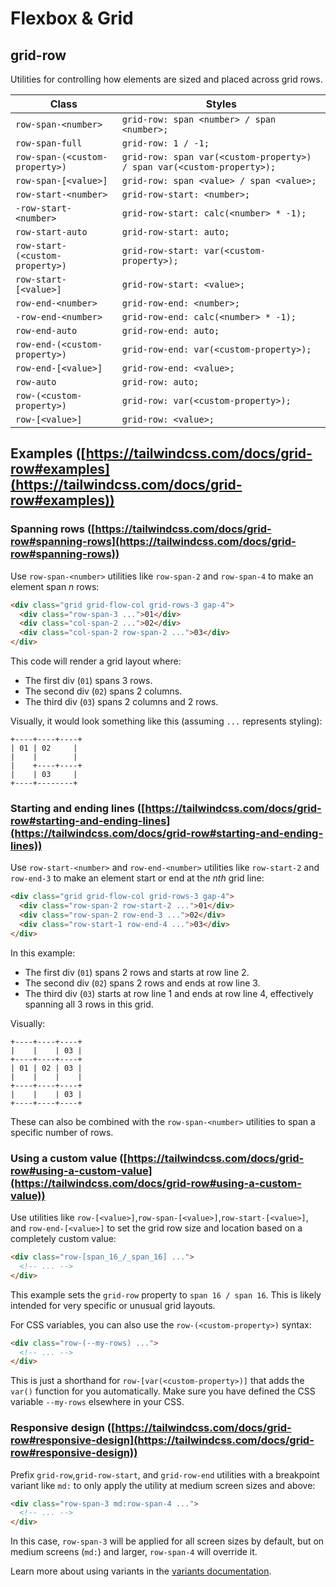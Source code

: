 # Flexbox & Grid

## grid-row

Utilities for controlling how elements are sized and placed across grid rows.

| Class                     | Styles                                                                 |
| ------------------------- | ---------------------------------------------------------------------- |
| `row-span-<number>`       | `grid-row: span <number> / span <number>;`                             |
| `row-span-full`           | `grid-row: 1 / -1;`                                                    |
| `row-span-(<custom-property>)` | `grid-row: span var(<custom-property>) / span var(<custom-property>);` |
| `row-span-[<value>]`      | `grid-row: span <value> / span <value>;`                               |
| `row-start-<number>`      | `grid-row-start: <number>;`                                            |
| `-row-start-<number>`     | `grid-row-start: calc(<number> * -1);`                                 |
| `row-start-auto`          | `grid-row-start: auto;`                                                |
| `row-start-(<custom-property>)` | `grid-row-start: var(<custom-property>);`                            |
| `row-start-[<value>]`     | `grid-row-start: <value>;`                                              |
| `row-end-<number>`        | `grid-row-end: <number>;`                                              |
| `-row-end-<number>`       | `grid-row-end: calc(<number> * -1);`                                   |
| `row-end-auto`            | `grid-row-end: auto;`                                                  |
| `row-end-(<custom-property>)`   | `grid-row-end: var(<custom-property>);`                              |
| `row-end-[<value>]`       | `grid-row-end: <value>;`                                                |
| `row-auto`                | `grid-row: auto;`                                                      |
| `row-(<custom-property>)`   | `grid-row: var(<custom-property>);`                                     |
| `row-[<value>]`          | `grid-row: <value>;`                                                    |

## Examples ([https://tailwindcss.com/docs/grid-row#examples](https://tailwindcss.com/docs/grid-row#examples))

### Spanning rows ([https://tailwindcss.com/docs/grid-row#spanning-rows](https://tailwindcss.com/docs/grid-row#spanning-rows))

Use `row-span-<number>` utilities like `row-span-2` and `row-span-4` to make an element span _n_ rows:

```html
<div class="grid grid-flow-col grid-rows-3 gap-4">
  <div class="row-span-3 ...">01</div>
  <div class="col-span-2 ...">02</div>
  <div class="col-span-2 row-span-2 ...">03</div>
</div>
```

This code will render a grid layout where:

*   The first div (`01`) spans 3 rows.
*   The second div (`02`) spans 2 columns.
*   The third div (`03`) spans 2 columns and 2 rows.

Visually, it would look something like this (assuming `...` represents styling):

```
+----+----+----+
| 01 | 02     |
|    |        |
|    +----+----+
|    | 03     |
+----+--------+
```

### Starting and ending lines ([https://tailwindcss.com/docs/grid-row#starting-and-ending-lines](https://tailwindcss.com/docs/grid-row#starting-and-ending-lines))

Use `row-start-<number>` and `row-end-<number>` utilities like `row-start-2` and `row-end-3` to make an element start or end at the _nth_ grid line:

```html
<div class="grid grid-flow-col grid-rows-3 gap-4">
  <div class="row-span-2 row-start-2 ...">01</div>
  <div class="row-span-2 row-end-3 ...">02</div>
  <div class="row-start-1 row-end-4 ...">03</div>
</div>
```

In this example:

*   The first div (`01`) spans 2 rows and starts at row line 2.
*   The second div (`02`) spans 2 rows and ends at row line 3.
*   The third div (`03`) starts at row line 1 and ends at row line 4, effectively spanning all 3 rows in this grid.

Visually:

```
+----+----+----+
|    |    | 03 |
+----+----+----+
| 01 | 02 | 03 |
|    |    |    |
+----+----+----+
|    |    | 03 |
+----+----+----+
```

These can also be combined with the `row-span-<number>` utilities to span a specific number of rows.

### Using a custom value ([https://tailwindcss.com/docs/grid-row#using-a-custom-value](https://tailwindcss.com/docs/grid-row#using-a-custom-value))

Use utilities like `row-[<value>]`,`row-span-[<value>]`,`row-start-[<value>]`, and `row-end-[<value>]` to set the grid row size and location based on a completely custom value:

```html
<div class="row-[span_16_/_span_16] ...">
  <!-- ... -->
</div>
```

This example sets the `grid-row` property to `span 16 / span 16`.  This is likely intended for very specific or unusual grid layouts.

For CSS variables, you can also use the `row-(<custom-property>)` syntax:

```html
<div class="row-(--my-rows) ...">
  <!-- ... -->
</div>
```

This is just a shorthand for `row-[var(<custom-property>)]` that adds the `var()` function for you automatically.  Make sure you have defined the CSS variable `--my-rows` elsewhere in your CSS.

### Responsive design ([https://tailwindcss.com/docs/grid-row#responsive-design](https://tailwindcss.com/docs/grid-row#responsive-design))

Prefix `grid-row`,`grid-row-start`, and `grid-row-end` utilities with a breakpoint variant like `md:` to only apply the utility at medium screen sizes and above:

```html
<div class="row-span-3 md:row-span-4 ...">
  <!-- ... -->
</div>
```

In this case, `row-span-3` will be applied for all screen sizes by default, but on medium screens (`md:`) and larger, `row-span-4` will override it.

Learn more about using variants in the [variants documentation](https://tailwindcss.com/docs/hover-focus-and-other-states).